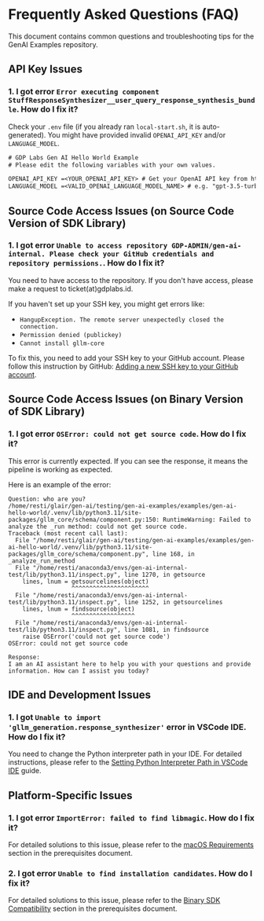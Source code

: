 # Frequently Asked Questions (FAQ)

This document contains common questions and troubleshooting tips for the GenAI Examples repository.

## API Key Issues

### 1. I got error `Error executing component StuffResponseSynthesizer__user_query_response_synthesis_bundle`. How do I fix it?

Check your `.env` file (if you already ran `local-start.sh`, it is auto-generated). You might have provided invalid `OPENAI_API_KEY` and/or `LANGUAGE_MODEL`.

```txt
# GDP Labs Gen AI Hello World Example
# Please edit the following variables with your own values.

OPENAI_API_KEY =<YOUR_OPENAI_API_KEY> # Get your OpenAI API key from https://platform.openai.com/api-keys
LANGUAGE_MODEL =<VALID_OPENAI_LANGUAGE_MODEL_NAME> # e.g. "gpt-3.5-turbo", "gpt-4o-mini", "gpt-4o"
```

## Source Code Access Issues (on Source Code Version of SDK Library)

### 1. I got error `Unable to access repository GDP-ADMIN/gen-ai-internal. Please check your GitHub credentials and repository permissions.`. How do I fix it?

You need to have access to the repository. If you don't have access, please make a request to ticket(at)gdplabs.id.

If you haven't set up your SSH key, you might get errors like:
- `HangupException. The remote server unexpectedly closed the connection.`
- `Permission denied (publickey)`
- `Cannot install gllm-core`

To fix this, you need to add your SSH key to your GitHub account. Please follow this instruction by GitHub: [Adding a new SSH key to your GitHub account](https://docs.github.com/en/authentication/connecting-to-github-with-ssh/adding-a-new-ssh-key-to-your-github-account).

## Source Code Access Issues (on Binary Version of SDK Library)

### 1. I got error `OSError: could not get source code`. How do I fix it?

This error is currently expected. If you can see the response, it means the pipeline is working as expected.

Here is an example of the error:

```
Question: who are you?
/home/resti/glair/gen-ai/testing/gen-ai-examples/examples/gen-ai-hello-world/.venv/lib/python3.11/site-packages/gllm_core/schema/component.py:150: RuntimeWarning: Failed to analyze the _run method: could not get source code.
Traceback (most recent call last):
  File "/home/resti/glair/gen-ai/testing/gen-ai-examples/examples/gen-ai-hello-world/.venv/lib/python3.11/site-packages/gllm_core/schema/component.py", line 168, in _analyze_run_method
  File "/home/resti/anaconda3/envs/gen-ai-internal-test/lib/python3.11/inspect.py", line 1270, in getsource
    lines, lnum = getsourcelines(object)
                  ^^^^^^^^^^^^^^^^^^^^^^
  File "/home/resti/anaconda3/envs/gen-ai-internal-test/lib/python3.11/inspect.py", line 1252, in getsourcelines
    lines, lnum = findsource(object)
                  ^^^^^^^^^^^^^^^^^^
  File "/home/resti/anaconda3/envs/gen-ai-internal-test/lib/python3.11/inspect.py", line 1081, in findsource
    raise OSError('could not get source code')
OSError: could not get source code

Response:
I am an AI assistant here to help you with your questions and provide information. How can I assist you today?
```

## IDE and Development Issues

### 1. I got `Unable to import 'gllm_generation.response_synthesizer'` error in VSCode IDE. How do I fix it?

You need to change the Python interpreter path in your IDE. For detailed instructions, please refer to the [Setting Python Interpreter Path in VSCode IDE](setting-python-interpreter.md) guide.

## Platform-Specific Issues

### 1. I got error `ImportError: failed to find libmagic`. How do I fix it?

For detailed solutions to this issue, please refer to the [macOS Requirements](prerequisites.md#macos-requirements) section in the prerequisites document.

### 2. I got error `Unable to find installation candidates`. How do I fix it?

For detailed solutions to this issue, please refer to the [Binary SDK Compatibility](prerequisites.md#binary-sdk-compatibility) section in the prerequisites document.